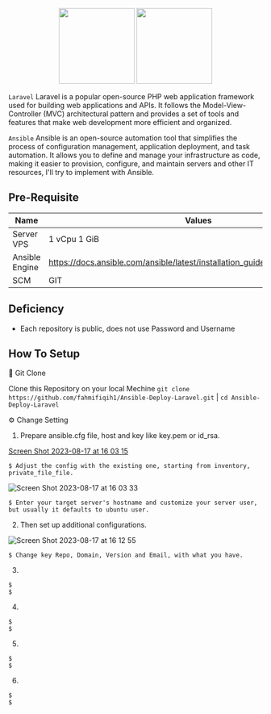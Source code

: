 <p align="center">
  <img src="https://github.com/fahmifiqih1/Ansible-Deploy-Laravel/assets/53596721/cac7a7d5-56c5-4eea-87a7-06b3b7a45710)"  width="150" height="150"/>
  <img src="https://github.com/fahmifiqih1/Ansible-Deploy-Laravel/assets/53596721/0f344d82-42a9-4123-9fd0-efba2bfff107)"  width="150" height="150"/>
</p>

`Laravel` Laravel is a popular open-source PHP web application framework used for building web applications and APIs. It follows the Model-View-Controller (MVC) architectural pattern and provides a set of tools and features that make web development more efficient and organized.

`Ansible` Ansible is an open-source automation tool that simplifies the process of configuration management, application deployment, and task automation. It allows you to define and manage your infrastructure as code, making it easier to provision, configure, and maintain servers and other IT resources, I'll try to implement with Ansible.


## Pre-Requisite

| Name | Values |
|---|---|
| Server VPS | 1 vCpu 1 GiB |
| Ansible Engine | https://docs.ansible.com/ansible/latest/installation_guide/intro_installation.html |
| SCM | GIT |

## Deficiency

* Each repository is public, does not use Password and Username

## How To Setup

🔧  Git Clone

Clone this Repository on your local Mechine ```git clone https://github.com/fahmifiqih1/Ansible-Deploy-Laravel.git``` | ```cd Ansible-Deploy-Laravel```

⚙  Change Setting

1. Prepare ansible.cfg file, host and key like key.pem or id_rsa.

[Screen Shot 2023-08-17 at 16 03 15](https://github.com/fahmifiqih1/Ansible-Webserver/assets/53596721/a00d32a0-d56f-462c-b577-2a3e1fcb8ad2)
```
$ Adjust the config with the existing one, starting from inventory, private_file_file.
```
![Screen Shot 2023-08-17 at 16 03 33](https://github.com/fahmifiqih1/Ansible-Webserver/assets/53596721/8f75744c-f310-42a6-95bb-cfd7587806a9)
```
$ Enter your target server's hostname and customize your server user, but usually it defaults to ubuntu user.
```
2. Then set up additional configurations.

![Screen Shot 2023-08-17 at 16 12 55](https://github.com/fahmifiqih1/Ansible-Webserver/assets/53596721/3ce6109a-05ab-419e-b3cd-fa57e9e9e740)
```
$ Change key Repo, Domain, Version and Email, with what you have.
```

3. 
```
$ 
$ 
```
4. 
```
$ 
$ 
```
5. 
```
$ 
$ 
```
6. 
```
$ 
$ 
```



